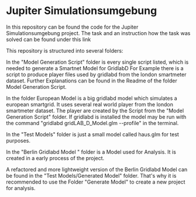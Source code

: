 # Jupiter Simulationsumgebung
In this repository can be found the code for the Jupiter Simulationsumgebung project.
The task and an instruction how the task was solved can be found under this link [](https://dud-wiki.inf.tu-dresden.de/tiki-index.php?page=Jupiter---Simulationsumgebung)

This repository is structured into several folders:

In the "Model Generation Script" folder is every single script listed, which is needed to generate a Smartnet Model for GridlabD
For Example there is a script to produce player files used by gridlabd from the london smartmeter dataset.
Further Explanations can be found in the Readme of the folder Model Generation Script.

In the folder European Model is a big gridlabd model which simulates a european smartgrid. It uses several real world player from the london smartmeter dataset.
The player are created by the Script from the "Model Generation Script" folder.
If gridlabd is installed the model may be run with the command "gridlabd gridLAB_D_Model.glm --profile" in the terminal.

In the "Test Models" folder is just a small model called haus.glm for test purposes.

In the "Berlin Gridlabd Model " folder is a Model used for Analysis. It is created in a early process of the project. 

A refactored and more lightweight version of the Berlin Gridlabd Model can be found in the "Test Models/Generated Model" folder.
That's why it is recommended to use the Folder "Generate Model" to create a new project for analysis.

